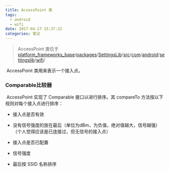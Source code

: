 ```yaml
---
title: AccessPoint 类
tags:
  - android
  - wifi
date: 2017-04-27 15:37:22
categories: 笔记
---
```


> AccessPoint 类位于[platform_frameworks_base](https://github.com/android/platform_frameworks_base)/[packages](https://github.com/android/platform_frameworks_base/tree/master/packages)/[SettingsLib](https://github.com/android/platform_frameworks_base/tree/master/packages/SettingsLib)/[src](https://github.com/android/platform_frameworks_base/tree/master/packages/SettingsLib/src)/[com](https://github.com/android/platform_frameworks_base/tree/master/packages/SettingsLib/src/com)/[android](https://github.com/android/platform_frameworks_base/tree/master/packages/SettingsLib/src/com/android)/[settingslib](https://github.com/android/platform_frameworks_base/tree/master/packages/SettingsLib/src/com/android/settingslib)/[wifi](https://github.com/android/platform_frameworks_base/tree/master/packages/SettingsLib/src/com/android/settingslib/wifi)/



​	AccessPoint 类用来表示一个接入点。



### Comparable比较器

​	AccessPoint 实现了 Comparable 接口以进行排序。其 compareTo 方法按以下规则对每个接入点进行排序：

+ 接入点是否有效

+ 没有信号强度的放在最后（单位为dBm，为负值，绝对值越大，信号越强）（个人觉得应该是已连接过，但无信号的接入点）

+ 接入点是否已配置

+ 信号强度

+ 最后按 SSID 名称排序

  ​